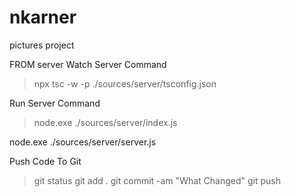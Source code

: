 # nkarner
pictures project

FROM server
Watch Server Command
> npx tsc -w -p ./sources/server/tsconfig.json

Run Server Command 
> node.exe ./sources/server/index.js

node.exe ./sources/server/server.js




Push Code To Git 
> git status 
> git add . 
> git commit -am "What Changed"
> git push 